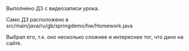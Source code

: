Выполнено ДЗ с видеозаписи урока.

Само ДЗ расположено в src/main/java/ru/gb/springdemo/hw/Homework.java

Выбрал его, т.к. оно несколько сложнее и интереснее тог, что дано на сайте.